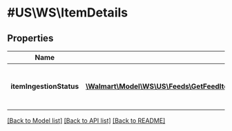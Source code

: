 # #US\WS\ItemDetails

## Properties

Name | Type | Description | Notes
------------ | ------------- | ------------- | -------------
**itemIngestionStatus** | [**\Walmart\Model\WS\US\Feeds\GetFeedItemStatus200ResponseItemDetailsItemIngestionStatusInner[]**](GetFeedItemStatus200ResponseItemDetailsItemIngestionStatusInner.md) | The ingestion status of an individual item | [optional]


[[Back to Model list]](../) [[Back to API list]](../../Api/US/WS) [[Back to README]](../../README.md)
